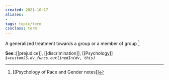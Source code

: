 ```yaml
---
created: 2021-10-17
aliases:
-
tags: topic/term
cssclass: term
---
```


A generalized treatment towards a group or a member of group  [^1]

**See**::[[prejudice]], [[discrimination]], [[Psychology]]
*`$=customJS.dv_funcs.outlinedIn(dv, this)`*

[^1]: [[Psychology of Race and Gender notes]]

